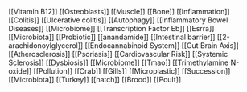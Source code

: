 [[Vitamin B12]]
[[Osteoblasts]]
[[Muscle]]
[[Bone]]
[[Inflammation]]
[[Colitis]]
[[Ulcerative colitis]]
[[Autophagy]]
[[Inflammatory Bowel Diseases]]
[[Microbiome]]
[[Transcription Factor Eb]]
[[Esrra]]
[[Microbiota]]
[[Probiotic]]
[[anandamide]]
[[Intestinal barrier]]
[[2-arachidonoylglycerol]]
[[Endocannabinoid System]]
[[Gut Brain Axis]]
[[Atherosclerosis]]
[[Psoriasis]]
[[Cardiovascular Risk]]
[[Systemic Sclerosis]]
[[Dysbiosis]]
[[Microbiome]]
[[Tmao]]
[[Trimethylamine N-oxide]]
[[Pollution]]
[[Crab]]
[[Gills]]
[[Microplastic]]
[[Succession]]
[[Microbiota]]
[[Turkey]]
[[hatch]]
[[Brood]]
[[Poult]]

